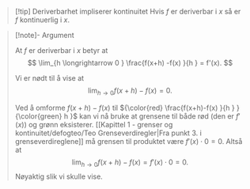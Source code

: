 
> [!tip] Deriverbarhet impliserer kontinuitet
>  Hvis $f$ er deriverbar i $x$ så er $f$ kontinuerlig i $x$.



> [!note]- Argument 
> 
> At $f$ er deriverbar i $x$ betyr at
> $$
> \lim_{h \longrightarrow  0 } \frac{f(x+h) -f(x) }{h } = f'(x). 
> $$
> 
> Vi er nødt til å vise at 
> $$
> \lim_{h \longrightarrow  0 } f(x+h)-f(x) = 0. 
> $$
> 
> Ved å omforme $f(x+h)-f(x)$ til ${\color{red} \frac{f(x+h)-f(x) }{h } } {\color{green} h }$ kan vi nå bruke at grensene til både rød (den er $f'(x)$) og grønn eksisterer.  [[Kapittel 1 - grenser og kontinuitet/defogteo/Teo Grenseverdiregler|Fra punkt 3. i grenseverdireglene]] må grensen til produktet være $f'(x)\cdot 0 = 0$. Altså at
> $$
> \lim_{h \longrightarrow  0 } f(x+h)-f(x) = f'(x)\cdot0 =0. 
> $$
> Nøyaktig slik vi skulle vise.
